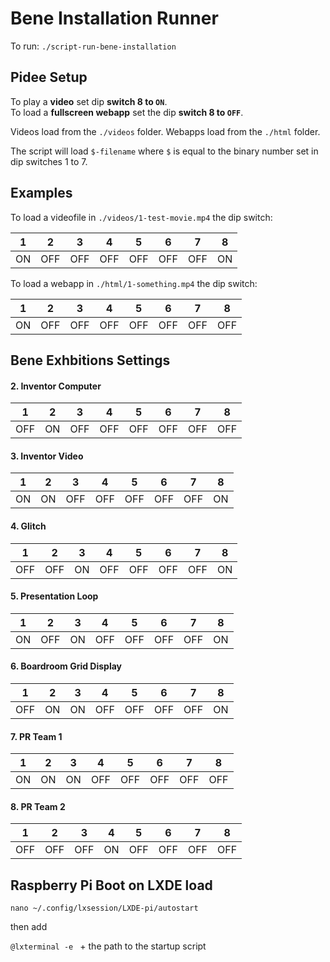# Bene Installation Runner

To run: `./script-run-bene-installation`

## Pidee Setup

To play a __video__ set dip __switch 8 to `ON`__.  
To load a __fullscreen webapp__ set the dip __switch 8 to `OFF`__.

Videos load from the `./videos` folder. Webapps load from the `./html` folder.

The script will load `$-filename` where `$` is equal to the binary number set in dip switches 1 to 7.

## Examples

To load a videofile in `./videos/1-test-movie.mp4` the dip switch:

|1|2|3|4|5|6|7|8|
|---|---|---|---|---|---|---|---|
|ON|OFF|OFF|OFF|OFF|OFF|OFF|ON|

To load a webapp in `./html/1-something.mp4` the dip switch:

|1|2|3|4|5|6|7|8|
|---|---|---|---|---|---|---|---|
|ON|OFF|OFF|OFF|OFF|OFF|OFF|OFF|

## Bene Exhbitions Settings

#### 2. Inventor Computer

|1|2|3|4|5|6|7|8|
|---|---|---|---|---|---|---|---|
|OFF|ON|OFF|OFF|OFF|OFF|OFF|OFF|

#### 3. Inventor Video

|1|2|3|4|5|6|7|8|
|---|---|---|---|---|---|---|---|
|ON|ON|OFF|OFF|OFF|OFF|OFF|ON|

#### 4. Glitch

|1|2|3|4|5|6|7|8|
|---|---|---|---|---|---|---|---|
|OFF|OFF|ON|OFF|OFF|OFF|OFF|ON|

#### 5. Presentation Loop

|1|2|3|4|5|6|7|8|
|---|---|---|---|---|---|---|---|
|ON|OFF|ON|OFF|OFF|OFF|OFF|ON|

#### 6. Boardroom Grid Display

|1|2|3|4|5|6|7|8|
|---|---|---|---|---|---|---|---|
|OFF|ON|ON|OFF|OFF|OFF|OFF|ON|

#### 7. PR Team 1

|1|2|3|4|5|6|7|8|
|---|---|---|---|---|---|---|---|
|ON|ON|ON|OFF|OFF|OFF|OFF|OFF|

#### 8. PR Team 2

|1|2|3|4|5|6|7|8|
|---|---|---|---|---|---|---|---|
|OFF|OFF|OFF|ON|OFF|OFF|OFF|OFF|


## Raspberry Pi Boot on LXDE load

`nano ~/.config/lxsession/LXDE-pi/autostart` 

then add

`@lxterminal -e ` + the path to the startup script

